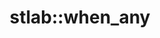 ---
layout: free-function
title: stlab::when_any
tags: [library]
entities:
  - kind: overloads
    defined-in-header: stlab/future.hpp
    git-link: https://github.com/stlab/libraries/blob/develop/stlab/future.hpp 
    list:
      - name: when_any
        pure-name: when_any
        declaration: |
            template <typename E, typename F, typename...Ts>
            auto when_any(E e, F f, future<Ts>... args)
        description: This function create a future that continues whenever the first future of the passed arguments succeeds.
      - name: when_any
        pure-name: when_any
        declaration: |
            template <typename E, typename F, typename I> 
            auto when_any(E e, F f, const std::pair<I,I>& range)
        description: This function create a future that continues whenever the first future within the range succeeds
  - kind: parameters
    list:
      - name: e
        description: Executor which is used to schedule the resulting task
      - name: f
        description: Callable object that implements the task
      - name: args
        description: Futures that shall be joined
      - name: range
        description: This describes the range of futures. If an empty range is provided then a stlab::future_exception with code stlab::future_errc::broken_promise is thrown.
  - kind: result
    description: a future that reduces a number of input futures to the first that successds and passes it to the associated function object
  - kind: example
    code: Fill in a code example
---
